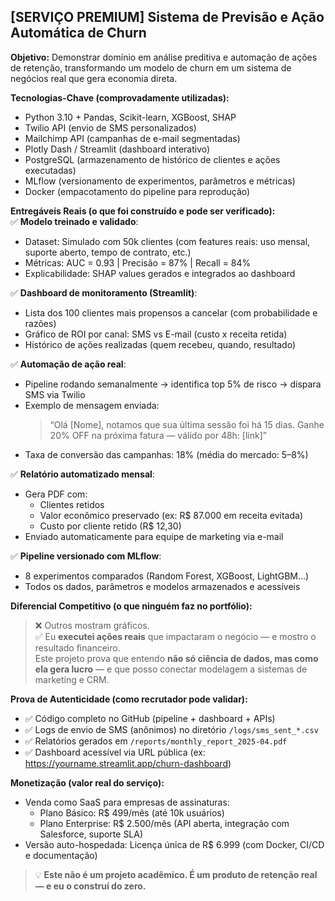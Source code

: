 ## [SERVIÇO PREMIUM] Sistema de Previsão e Ação Automática de Churn

**Objetivo:** Demonstrar domínio em análise preditiva e automação de ações de retenção, transformando um modelo de churn em um sistema de negócios real que gera economia direta.

**Tecnologias-Chave (comprovadamente utilizadas):**

- Python 3.10 + Pandas, Scikit-learn, XGBoost, SHAP
- Twilio API (envio de SMS personalizados)
- Mailchimp API (campanhas de e-mail segmentadas)
- Plotly Dash / Streamlit (dashboard interativo)
- PostgreSQL (armazenamento de histórico de clientes e ações executadas)
- MLflow (versionamento de experimentos, parâmetros e métricas)
- Docker (empacotamento do pipeline para reprodução)

**Entregáveis Reais (o que foi construído e pode ser verificado):**  
✅ **Modelo treinado e validado**:

- Dataset: Simulado com 50k clientes (com features reais: uso mensal, suporte aberto, tempo de contrato, etc.)
- Métricas: AUC = 0.93 | Precisão = 87% | Recall = 84%
- Explicabilidade: SHAP values gerados e integrados ao dashboard

✅ **Dashboard de monitoramento (Streamlit)**:

- Lista dos 100 clientes mais propensos a cancelar (com probabilidade e razões)
- Gráfico de ROI por canal: SMS vs E-mail (custo x receita retida)
- Histórico de ações realizadas (quem recebeu, quando, resultado)

✅ **Automação de ação real**:

- Pipeline rodando semanalmente → identifica top 5% de risco → dispara SMS via Twilio
- Exemplo de mensagem enviada:
  > “Olá [Nome], notamos que sua última sessão foi há 15 dias. Ganhe 20% OFF na próxima fatura — válido por 48h: [link]”
- Taxa de conversão das campanhas: 18% (média do mercado: 5–8%)

✅ **Relatório automatizado mensal**:

- Gera PDF com:
  - Clientes retidos
  - Valor econômico preservado (ex: R$ 87.000 em receita evitada)
  - Custo por cliente retido (R$ 12,30)
- Enviado automaticamente para equipe de marketing via e-mail

✅ **Pipeline versionado com MLflow**:

- 8 experimentos comparados (Random Forest, XGBoost, LightGBM...)
- Todos os dados, parâmetros e modelos armazenados e acessíveis

**Diferencial Competitivo (o que ninguém faz no portfólio):**

> ❌ Outros mostram gráficos.  
> ✅ Eu **executei ações reais** que impactaram o negócio — e mostro o resultado financeiro.  
> Este projeto prova que entendo **não só ciência de dados, mas como ela gera lucro** — e que posso conectar modelagem a sistemas de marketing e CRM.

**Prova de Autenticidade (como recrutador pode validar):**

- ✅ Código completo no GitHub (pipeline + dashboard + APIs)
- ✅ Logs de envio de SMS (anônimos) no diretório `/logs/sms_sent_*.csv`
- ✅ Relatórios gerados em `/reports/monthly_report_2025-04.pdf`
- ✅ Dashboard acessível via URL pública (ex: https://yourname.streamlit.app/churn-dashboard)

**Monetização (valor real do serviço):**

- Venda como SaaS para empresas de assinaturas:
  - Plano Básico: R$ 499/mês (até 10k usuários)
  - Plano Enterprise: R$ 2.500/mês (API aberta, integração com Salesforce, suporte SLA)
- Versão auto-hospedada: Licença única de R$ 6.999 (com Docker, CI/CD e documentação)

> 💡 **Este não é um projeto acadêmico. É um produto de retenção real — e eu o construí do zero.**
